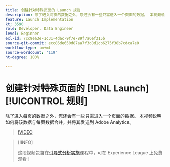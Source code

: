 ```yaml
---
title: 创建针对特殊页面的 Launch 规则
description: 除了进入每页的数据之外，您还会有一些只需进入一个页面的数据。 本视频说明如何将该数据与每页数据合并，并将其发送到 Adobe Analytics。
feature: Launch Implementation
kt: 3590
role: Developer, Data Engineer
level: Beginner
exl-id: 7cc9ea3e-1c31-4dac-9f7e-89f7a6ef315b
source-git-commit: ecc86de650d87aa7f3d8d1cb6275f38b7cdca7e0
workflow-type: tm+mt
source-wordcount: '119'
ht-degree: 100%

---
```


# 创建针对特殊页面的 [!DNL Launch][!UICONTROL  规则]

除了进入每页的数据之外，您还会有一些只需进入一个页面的数据。 本视频说明如何将该数据与每页数据合并，并将其发送到 Adobe Analytics。

>[!VIDEO](https://video.tv.adobe.com/v/28770/?quality=12&learn=on)

>[!INFO]
>
> 这段视频包含在[引导式分析实施](https://experienceleague.adobe.com/?recommended=Analytics-D-1-2019.1)课程中，可在 Experience League 上免费观看！